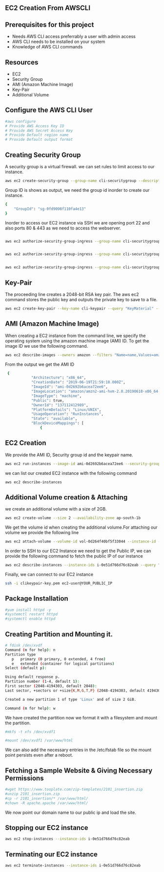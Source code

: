 ## EC2 Creation From AWSCLI




## Prerequisites for this project

- Needs AWS CLI access preferrably a user with admin access
- AWS CLI needs to be installed on your system
- Knowledge of AWS CLI commands

## Resources
- EC2
- Security Group
- AMI (Amazon Machine Image)
- Key-Pair
- Additional Volume

## Configure the AWS CLI User

```sh
#aws configure
# Provide AWS Access Key ID
# Provide AWS Secret Access Key
# Provide Default region name
# Provide Default output format
```

## Creating Security Group

 A security group is a virtual firewall. we can set rules to limit access to our instance.
 
```sh
aws ec2 create-security-group --group-name cli-securitygroup --description "22,80,443-Open"
```
Group ID is shows as output, we need the group id inorder to create our instance.
```sh
{
    "GroupId": "sg-0fd9098f110fa4e13"
}
```
Inorder to access our EC2 instance via SSH we are opening port 22 and also ports 80 & 443 as we need to access the webserver.

```sh

aws ec2 authorize-security-group-ingress --group-name cli-securitygroup --protocol tcp --port 22 --cidr 0.0.0.0/0

```

```sh

aws ec2 authorize-security-group-ingress --group-name cli-securitygroup --protocol tcp --port 80 --cidr 0.0.0.0/0

```

```sh

aws ec2 authorize-security-group-ingress --group-name cli-securitygroup --protocol tcp --port 443 --cidr 0.0.0.0/0

```
## Key-Pair

The proceeding line creates a 2048-bit RSA key pair. The aws ec2 command stores the public key and outputs the private key to save to a file.

```sh
aws ec2 create-key-pair --key-name cli-keypair --query "KeyMaterial" --output text > clikeypair-key.pem
```

## AMI (Amazon Machine Image)

When creating a EC2 instance from the command line, we specify the operating system using the amazon machine image (AMI) ID. To get the image ID we use the following command.

```sh
aws ec2 describe-images --owners amazon --filters "Name=name,Values=amzn2-ami-hvm-2.0.????????-x86_64-gp2" "Name=state,Values=available" --output json
```

From the output we get the AMI ID
```sh
 {
            "Architecture": "x86_64",
            "CreationDate": "2019-06-19T21:59:18.000Z",
            "ImageId": "ami-0d2692b6acea72ee6",
            "ImageLocation": "amazon/amzn2-ami-hvm-2.0.20190618-x86_64-gp2",
            "ImageType": "machine",
            "Public": true,
            "OwnerId": "137112412989",
            "PlatformDetails": "Linux/UNIX",
            "UsageOperation": "RunInstances",
            "State": "available",
            "BlockDeviceMappings": [
                {
```

## EC2 Creation

We provide the AMI ID, Security group id and the keypair name.
```sh
aws ec2 run-instances --image-id ami-0d2692b6acea72ee6 --security-group-ids sg-0fd9098f110fa4e13 --instance-type t2.micro --key-name cli-keypair
```

we can list our created EC2 instance with the following command
```sh
aws ec2 describe-instances
```

## Additional Volume creation & Attaching

we create an additional volume with a size of 2GB.
```sh
aws ec2 create-volume --size 2 --availability-zone ap-south-1b
```

We get the volume id when creating the additional volume.For attaching our volume we provide the following line
```sh
aws ec2 attach-volume --volume-id vol-0d264f40bf5f33044 --instance-id -0e51d766d76c82eab --device /dev/sdf
```

In order to SSH to our EC2 Instance we need to get the Public IP, we can provide the following command to fetch the public IP of our instance

```sh
aws ec2 describe-instances --instance-ids i-0e51d766d76c82eab --query "Reservations[0].Instances[0].PublicIpAddress"
```

Finally, we can connect to our EC2 instance
```sh
ssh -i clikeypair-key.pem ec2-user@YOUR_PUBLIC_IP
```
## Package Installation

```sh
#yum install httpd -y
#systemctl restart httpd
#systemctl enable httpd
```

## Creating Partition and Mounting it.

```sh
# fdisk /dev/xvdf
Command (m for help): n
Partition type
   p   primary (0 primary, 0 extended, 4 free)
   e   extended (container for logical partitions)
Select (default p):

Using default response p.
Partition number (1-4, default 1):
First sector (2048-4194303, default 2048):
Last sector, +sectors or +size{K,M,G,T,P} (2048-4194303, default 4194303):

Created a new partition 1 of type 'Linux' and of size 2 GiB.

Command (m for help): w
```

We have created the partition now we format it with a filesystem and mount the partition.

```sh
#mkfs -t xfs /dev/xvdf1

#mount /dev/xvdf1 /var/www/html
```
We can also add the necessary entries in the /etc/fstab file so the mount point persists even after a reboot.

## Fetching a Sample Website & Giving Necessary Permissions

```sh
#wget https://www.tooplate.com/zip-templates/2101_insertion.zip
#unzip 2101_insertion.zip
#cp -r 2101_insertion/* /var/www/html/
#chown -R apache.apache /var/www/html/
```

We now point our domain name to our public ip and load the site.

## Stopping our EC2 instance

```sh
aws ec2 stop-instances --instance-ids i-0e51d766d76c82eab
```
## Terminating our EC2 instance

```sh
aws ec2 terminate-instances --instance-ids i-0e51d766d76c82eab
```
